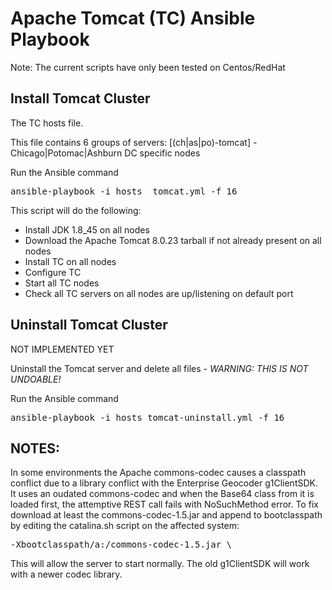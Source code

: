 Apache Tomcat (TC) Ansible Playbook
=================================================

Note: The current scripts have only been tested on Centos/RedHat 

Install Tomcat Cluster
-----------------------------

The TC hosts file. 

This file contains 6 groups of servers:
[(ch|as|po)-tomcat] - Chicago|Potomac|Ashburn DC specific nodes


Run the Ansible command
<pre>
ansible-playbook -i hosts  tomcat.yml -f 16
</pre>

This script will do the following:
* Install JDK 1.8_45 on all nodes
* Download the Apache Tomcat 8.0.23 tarball if not already present on all nodes
* Install TC on all nodes
* Configure TC
* Start all TC nodes
* Check all TC servers on all nodes are up/listening on default port


Uninstall Tomcat Cluster
-------------------------------

NOT IMPLEMENTED YET

Uninstall the Tomcat server and delete all files - <em>WARNING: THIS IS NOT UNDOABLE!</em>

Run the Ansible command
<pre>
ansible-playbook -i hosts tomcat-uninstall.yml -f 16
</pre>

NOTES:
-------

In some environments the Apache commons-codec causes a classpath conflict due to a library conflict with the Enterprise Geocoder g1ClientSDK.  It uses an oudated commons-codec and when the Base64 class from it is loaded first, the attemptive REST call fails with NoSuchMethod error.  To fix download at least the commons-codec-1.5.jar and append to bootclasspath by editing the catalina.sh script on the affected system:
<pre>
-Xbootclasspath/a:<jar_dir>/commons-codec-1.5.jar \
</pre>

This will allow the server to start normally.  The old g1ClientSDK will work with a newer codec library.  
